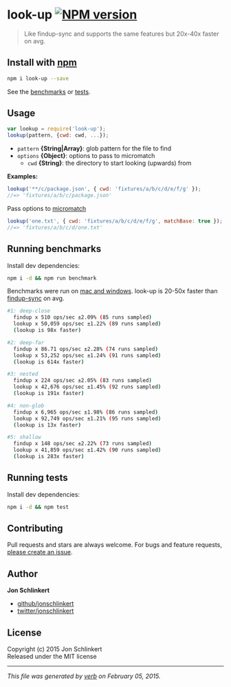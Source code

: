 # look-up [![NPM version](https://badge.fury.io/js/look-up.svg)](http://badge.fury.io/js/look-up)

> Like findup-sync and supports the same features but 20x-40x faster on avg.

## Install with [npm](npmjs.org)

```bash
npm i look-up --save
```

See the [benchmarks](#run-benchmarks) or [tests](./test.js).

## Usage

```js
var lookup = require('look-up');
lookup(pattern, {cwd: cwd, ...});
```

- `pattern` **{String|Array}**: glob pattern for the file to find
- `options` **{Object}**: options to pass to micromatch
    + `cwd` **{String}**: the directory to start looking (upwards) from


**Examples:**

```js
lookup('**/c/package.json', { cwd: 'fixtures/a/b/c/d/e/f/g' });
//=> 'fixtures/a/b/c/package.json'
```

Pass options to [micromatch]

```js
lookup('one.txt', { cwd: 'fixtures/a/b/c/d/e/f/g', matchBase: true });
//=> 'fixtures/a/b/c/d/one.txt'
```

## Running benchmarks

Install dev dependencies:

```bash
npm i -d && npm run benchmark
```

Benchmarks were run on [mac and windows](https://github.com/jonschlinkert/look-up/issues/1). look-up is 20-50x faster than [findup-sync] on avg.

```bash
#1: deep-close
  findup x 510 ops/sec ±2.09% (85 runs sampled)
  lookup x 50,059 ops/sec ±1.22% (89 runs sampled)
  (lookup is 98x faster)

#2: deep-far
  findup x 86.71 ops/sec ±2.28% (74 runs sampled)
  lookup x 53,252 ops/sec ±1.24% (91 runs sampled)
  (lookup is 614x faster)

#3: nested
  findup x 224 ops/sec ±2.05% (83 runs sampled)
  lookup x 42,676 ops/sec ±1.45% (92 runs sampled)
  (lookup is 191x faster)

#4: non-glob
  findup x 6,965 ops/sec ±1.98% (86 runs sampled)
  lookup x 92,749 ops/sec ±1.21% (95 runs sampled)
  (lookup is 13x faster)

#5: shallow
  findup x 148 ops/sec ±2.22% (73 runs sampled)
  lookup x 41,859 ops/sec ±1.42% (90 runs sampled)
  (lookup is 283x faster)
```

## Running tests

Install dev dependencies:

```bash
npm i -d && npm test
```

## Contributing
Pull requests and stars are always welcome. For bugs and feature requests, [please create an issue](https://github.com/jonschlinkert/look-up/issues).

## Author

**Jon Schlinkert**
 
+ [github/jonschlinkert](https://github.com/jonschlinkert)
+ [twitter/jonschlinkert](http://twitter.com/jonschlinkert) 

## License
Copyright (c) 2015 Jon Schlinkert  
Released under the MIT license

***

_This file was generated by [verb](https://github.com/assemble/verb) on February 05, 2015._

[micromatch]: http://github.com/isaacs/micromatch
[findup-sync]: https://github.com/cowboy/node-findup-sync

